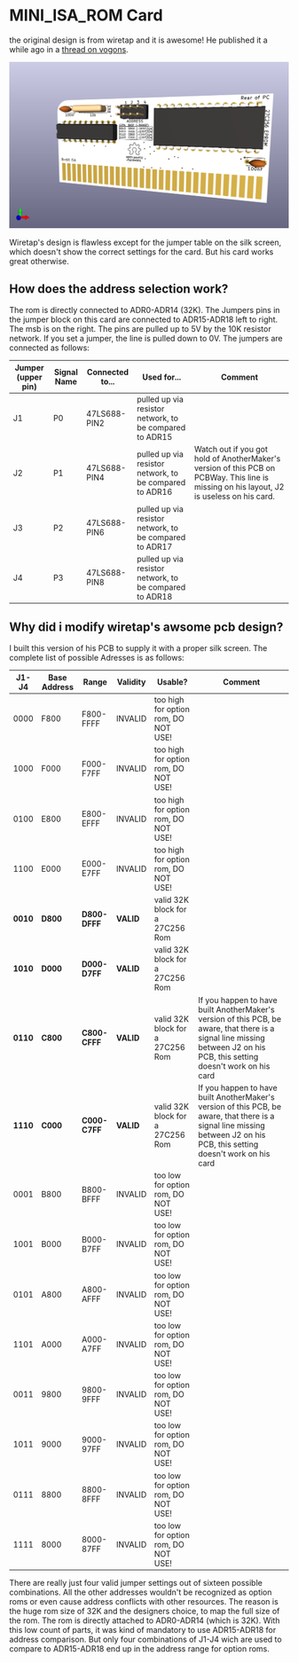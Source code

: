 # MINI_ISA_ROM Card

the original design is from wiretap and it is awesome! He published it a while ago in a [thread on vogons](https://www.vogons.org/viewtopic.php?t=82499).

![image of pcb](https://github.com/VollMich/MINI_ISA_ROM/blob/main/front_new.png?raw=true)

Wiretap's design is flawless except for the jumper table on the silk screen, which doesn't show the correct settings for the card. But his card works great otherwise.

## How does the address selection work?
The rom is directly connected to ADR0-ADR14 (32K). The Jumpers pins in the jumper block on this card are connected to ADR15-ADR18 left to right. The msb is on the right. The pins are pulled up to 5V by the 10K resistor network. If you set a jumper, the line is pulled down to 0V. The jumpers are connected as follows:

| Jumper (upper pin)| Signal Name| Connected to...| Used for...| Comment |
|-------------------|-----------|----------------|-------------|---------|
|J1                | P0        | 47LS688-PIN2   | pulled up via resistor network, to be compared to ADR15||
|J2                | P1        | 47LS688-PIN4   | pulled up via resistor network, to be compared to ADR16| Watch out if you got hold of AnotherMaker's version of this PCB on PCBWay. This line is missing on his layout, J2 is useless on his card.|
|J3                | P2        | 47LS688-PIN6   | pulled up via resistor network, to be compared to ADR17||
|J4                | P3        | 47LS688-PIN8   | pulled up via resistor network, to be compared to ADR18||

## Why did i modify wiretap's awsome pcb design?
I built this version of his PCB to supply it with a proper silk screen. The complete list of possible Adresses is as follows:

|J1-J4|Base Address| Range | Validity | Usable? | Comment |
|-----|------------|-------|----------|---------|---------|
|0000|F800| F800-FFFF | INVALID | too high for option rom, DO NOT USE!||
|1000|F000| F000-F7FF | INVALID | too high for option rom, DO NOT USE!||
|0100|E800| E800-EFFF | INVALID | too high for option rom, DO NOT USE!||
|1100|E000| E000-E7FF | INVALID | too high for option rom, DO NOT USE!||
|**0010**|**D800**| **D800-DFFF** | **VALID**   | valid 32K block for a 27C256 Rom    || 
|**1010**|**D000**| **D000-D7FF** | **VALID**   | valid 32K block for a 27C256 Rom    ||
|**0110**|**C800**| **C800-CFFF** | **VALID**   | valid 32K block for a 27C256 Rom    | If you happen to have built AnotherMaker's version of this PCB, be aware, that there is a signal line missing between J2 on his PCB, this setting doesn't work on his card| 
|**1110**|**C000**| **C000-C7FF** | **VALID**   | valid 32K block for a 27C256 Rom    | If you happen to have built AnotherMaker's version of this PCB, be aware, that there is a signal line missing between J2 on his PCB, this setting doesn't work on his card|  
|0001|B800| B800-BFFF | INVALID | too low for option rom, DO NOT USE! ||
|1001|B000| B000-B7FF | INVALID | too low for option rom, DO NOT USE! ||
|0101|A800| A800-AFFF | INVALID | too low for option rom, DO NOT USE! ||
|1101|A000| A000-A7FF | INVALID | too low for option rom, DO NOT USE! ||
|0011|9800| 9800-9FFF | INVALID | too low for option rom, DO NOT USE! ||
|1011|9000| 9000-97FF | INVALID | too low for option rom, DO NOT USE! ||
|0111|8800| 8800-8FFF | INVALID | too low for option rom, DO NOT USE! ||
|1111|8000| 8000-87FF | INVALID | too low for option rom, DO NOT USE! ||


There are really just four valid jumper settings out of sixteen possible combinations. All the other addresses wouldn't be recognized as option roms or even cause address conflicts with other resources. The reason is the huge rom size of 32K and the designers choice, to map the full size of the rom. The rom is directly attached to ADR0-ADR14 (which is 32K). With this low count of parts, it was kind of mandatory to use ADR15-ADR18 for address comparison. But only four combinations of J1-J4 wich are used to compare to ADR15-ADR18 end up in the address range for option roms.
